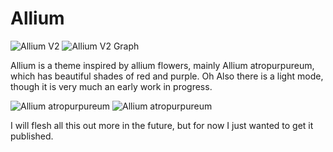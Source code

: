 # Allium
![Allium V2](https://github.com/user-attachments/assets/efefbff2-7f2a-4c93-a2c9-9a4587ff3b36)
![Allium V2 Graph](https://github.com/user-attachments/assets/e08974c6-b1bb-43b1-a861-7e188bdbf79b)



Allium is a theme inspired by allium flowers, mainly Allium atropurpureum, which has beautiful shades of red and purple. Oh Also there is a light mode, though it is very much an early work in progress.

![Allium atropurpureum](https://cdn11.bigcommerce.com/s-1b9100svju/images/stencil/1280x1280/products/1002/479/DETA-19__59595.1652281691.jpg?c=1)
![Allium atropurpureum](https://images.immediate.co.uk/production/volatile/sites/10/2018/08/db45aa4b-25a2-471c-9047-41fa74432d70-26b8ae0.jpg?quality=90&webp=true&resize=900,600)



I will flesh all this out more in the future, but for now I just wanted to get it published.


